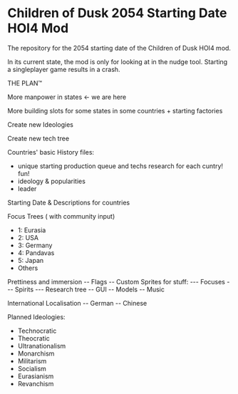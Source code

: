# Children of Dusk 2054 Starting Date HOI4 Mod
The repository for the 2054 starting date of the Children of Dusk HOI4 mod.

In its current state, the mod is only for looking at in the nudge tool. Starting a singleplayer game results in a crash.

THE PLAN™️

More manpower in states  <- we are here

More building slots for some states in some countries + starting factories 

Create new Ideologies

Create new tech tree 

Countries' basic History files:
- unique starting production queue and techs research for each cuntry! fun!
- ideology & popularities
- leader

Starting Date & Descriptions for countries

Focus Trees ( with community input)
- 1: Eurasia
- 2: USA
- 3: Germany
- 4: Pandavas
- 5: Japan
- Others

Prettiness and immersion
-- Flags
-- Custom Sprites for stuff:
--- Focuses
--- Spirits
--- Research tree
-- GUI
-- Models
-- Music

International Localisation 
-- German
-- Chinese

Planned Ideologies:
- Technocratic
- Theocratic
- Ultranationalism
- Monarchism
- Militarism
- Socialism
- Eurasianism
- Revanchism 
